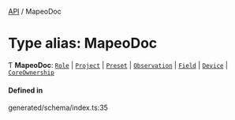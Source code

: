 [API](../README.md) / MapeoDoc

# Type alias: MapeoDoc

Ƭ **MapeoDoc**: [`Role`](Role.md) \| [`Project`](Project.md) \| [`Preset`](Preset.md) \| [`Observation`](Observation.md) \| [`Field`](Field.md) \| [`Device`](Device.md) \| [`CoreOwnership`](CoreOwnership.md)

#### Defined in

generated/schema/index.ts:35
